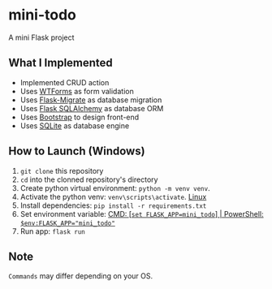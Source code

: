 # mini-todo

A mini Flask project

## What I Implemented

- Implemented CRUD action
- Uses [WTForms](https://wtforms.readthedocs.io/en/stable/) as form validation
- Uses [Flask-Migrate](https://flask-migrate.readthedocs.io/en/latest/) as database migration
- Uses [Flask SQLAlchemy](https://flask-sqlalchemy.palletsprojects.com/en/2.x/) as database ORM
- Uses [Bootstrap](https://getbootstrap.com/) to design front-end
- Uses [SQLite](https://sqlite.org/index.html) as database engine

## How to Launch (Windows)

1. `git clone` this repository
1. `cd` into the clonned repository's directory
2. Create python virtual environment: `python -m venv venv`.
3. Activate the python venv: `venv\scripts\activate`. [Linux](https://flask.palletsprojects.com/en/1.1.x/installation/#activate-the-environment)
4. Install dependencies: `pip install -r requirements.txt`
5. Set environment variable: [CMD: [`set FLASK_APP=mini_todo`] | PowerShell: `$env:FLASK_APP="mini_todo"`](https://flask.palletsprojects.com/en/1.1.x/quickstart/#a-minimal-application)
6. Run app: `flask run`

## Note

`Commands` may differ depending on your OS.
